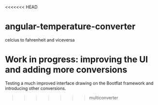 <<<<<<< HEAD
# angular-temperature-converter
celcius to fahrenheit and viceversa

Work in progress: improving the UI and adding more conversions
=======
Testing a much improved interface drawing on the Bootflat framework and
introducing other conversions.
>>>>>>> multiconverter
